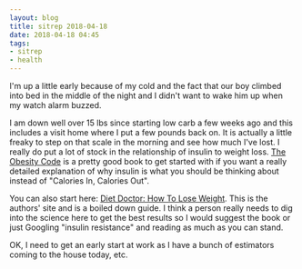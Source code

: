 ```yaml
---
layout: blog
title: sitrep 2018-04-18
date: 2018-04-18 04:45
tags:
- sitrep
- health
---
```

I'm up a little early because of my cold and the fact that our boy climbed into bed in the middle of the night and I didn't want to wake him up when my watch alarm buzzed.

I am down well over 15 lbs since starting low carb a few weeks ago and this includes a visit home where I put a few pounds back on. It is actually a little freaky to step on that scale in the morning and see how much I've lost. I really do put a lot of stock in the relationship of insulin to weight loss. [The Obesity Code](https://www.amazon.ca/Obesity-Code-Unlocking-Secrets-Weight/dp/1771641258/ref=sr_1_1?ie=UTF8&qid=1524048843&sr=8-1&keywords=the+obesity+code) is a pretty good book to get started with if you want a really detailed explanation of why insulin is what you should be thinking about instead of "Calories In, Calories Out". 

You can also start here: [Diet Doctor: How To Lose Weight](https://www.dietdoctor.com/how-to-lose-weight). This is the authors' site and is a boiled down guide. I think a person really needs to dig into the science here to get the best results so I would suggest the book or just Googling "insulin resistance" and reading as much as you can stand.

OK, I need to get an early start at work as I have a bunch of estimators coming to the house today, etc.